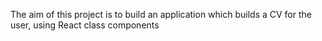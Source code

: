The aim of this project is to build an application which builds a CV for the user, using React class components